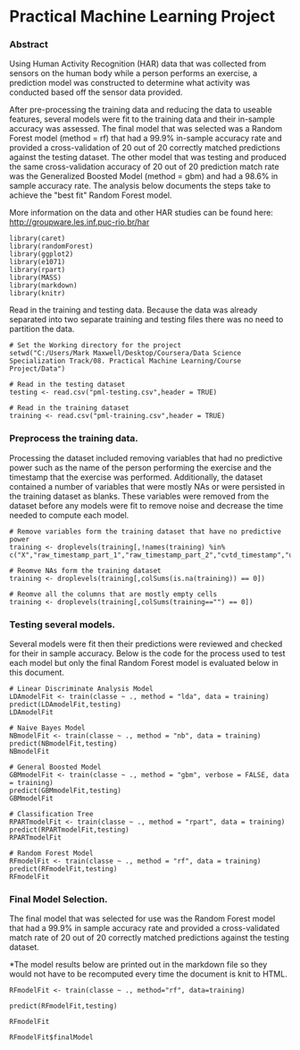 Practical Machine Learning Project 
========================================================

### Abstract
Using Human Activity Recognition (HAR) data that was collected from sensors on the human body while a person performs an exercise, a prediction model was constructed to determine what activity was conducted based off the sensor data provided. 

After pre-processing the training data and reducing the data to useable features, several models were fit to the training data and their in-sample accuracy was assessed. The final model that was selected was a Random Forest model (method = rf) that had a 99.9% in-sample accuracy rate and provided a cross-validation of 20 out of 20 correctly matched predictions against the testing dataset. The other model that was testing and produced the same cross-validation accuracy of 20 out of 20 prediction match rate was the Generalized Boosted Model (method = gbm) and had a 98.6% in sample accuracy rate. The analysis below documents the steps take to achieve the "best fit" Random Forest model.

More information on the data and other HAR studies can be found here: http://groupware.les.inf.puc-rio.br/har


```{r,echo=TRUE,eval=TRUE,message=FALSE}
library(caret)
library(randomForest)
library(ggplot2)
library(e1071)
library(rpart)
library(MASS)
library(markdown)
library(knitr)
```

Read in the training and testing data. Because the data was already separated into two separate training and testing files there was no need to partition the data.

```{r}
# Set the Working directory for the project
setwd("C:/Users/Mark Maxwell/Desktop/Coursera/Data Science Specialization Track/08. Practical Machine Learning/Course Project/Data")

# Read in the testing dataset
testing <- read.csv("pml-testing.csv",header = TRUE)

# Read in the training dataset
training <- read.csv("pml-training.csv",header = TRUE)
```

### Preprocess the training data. 
Processing the dataset included removing variables that had no predictive power such as the name of the person performing the exercise and the timestamp that the exercise was performed. Additionally, the dataset contained a number of variables that were mostly NAs or were persisted in the training dataset as blanks. These variables were removed from the dataset before any models were fit to remove noise and decrease the time needed to compute each model.


```{r}
# Remove variables form the training dataset that have no predictive power
training <- droplevels(training[,!names(training) %in% c("X","raw_timestamp_part_1","raw_timestamp_part_2","cvtd_timestamp","user_name")]) 

# Reomve NAs form the training dataset
training <- droplevels(training[,colSums(is.na(training)) == 0])

# Reomve all the columns that are mostly empty cells
training <- droplevels(training[,colSums(training=="") == 0])
```

### Testing several models.
Several models were fit then their predictions were reviewed and checked for their in sample accuracy. Below is the code for the process used to test each model but only the final Random Forest model is evaluated below in this document.

```
# Linear Discriminate Analysis Model
LDAmodelFit <- train(classe ~ ., method = "lda", data = training)
predict(LDAmodelFit,testing)
LDAmodelFit

# Naive Bayes Model
NBmodelFit <- train(classe ~ ., method = "nb", data = training)
predict(NBmodelFit,testing)
NBmodelFit

# General Boosted Model
GBMmodelFit <- train(classe ~ ., method = "gbm", verbose = FALSE, data = training)
predict(GBMmodelFit,testing)
GBMmodelFit

# Classification Tree
RPARTmodelFit <- train(classe ~ ., method = "rpart", data = training)
predict(RPARTmodelFit,testing)
RPARTmodelFit

# Random Forest Model
RFmodelFit <- train(classe ~ ., method = "rf", data = training)
predict(RFmodelFit,testing)
RFmodelFit
```

### Final Model Selection.
The final model that was selected for use was the Random Forest model that had a 99.9% in sample accuracy rate and provided a cross-validated match rate of 20 out of 20 correctly matched predictions against the testing dataset. 

*The model results below are printed out in the markdown file so they would not have to be recomputed every time the document is knit to HTML.

```{r,echo=TRUE,cache=TRUE}
RFmodelFit <- train(classe ~ ., method="rf", data=training)
```

```{r,echo=TRUE}
predict(RFmodelFit,testing)
```

```{r,echo=TRUE}
RFmodelFit 
```

```{r,echo=TRUE}
RFmodelFit$finalModel
```